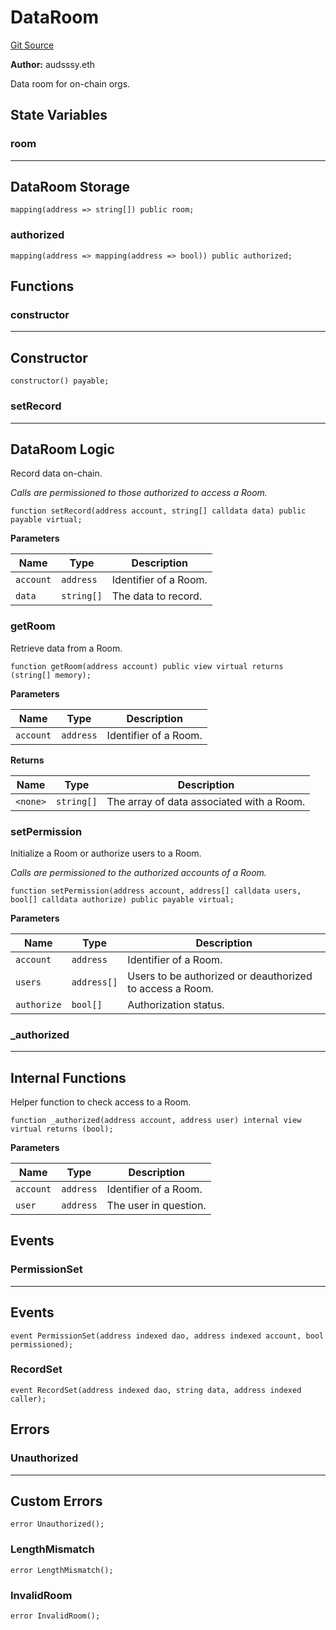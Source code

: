 # DataRoom
[Git Source](https://github.com/kalidao/keep/blob/1979341a5a2118c8b67dae50ac448106c85bacac/src/extensions/storage/DataRoom.sol)

**Author:**
audsssy.eth

Data room for on-chain orgs.


## State Variables
### room
-----------------------------------------------------------------------
DataRoom Storage
-----------------------------------------------------------------------


```solidity
mapping(address => string[]) public room;
```


### authorized

```solidity
mapping(address => mapping(address => bool)) public authorized;
```


## Functions
### constructor

-----------------------------------------------------------------------
Constructor
-----------------------------------------------------------------------


```solidity
constructor() payable;
```

### setRecord

-----------------------------------------------------------------------
DataRoom Logic
-----------------------------------------------------------------------

Record data on-chain.

*Calls are permissioned to those authorized to access a Room.*


```solidity
function setRecord(address account, string[] calldata data) public payable virtual;
```
**Parameters**

|Name|Type|Description|
|----|----|-----------|
|`account`|`address`|Identifier of a Room.|
|`data`|`string[]`|The data to record.|


### getRoom

Retrieve data from a Room.


```solidity
function getRoom(address account) public view virtual returns (string[] memory);
```
**Parameters**

|Name|Type|Description|
|----|----|-----------|
|`account`|`address`|Identifier of a Room.|

**Returns**

|Name|Type|Description|
|----|----|-----------|
|`<none>`|`string[]`|The array of data associated with a Room.|


### setPermission

Initialize a Room or authorize users to a Room.

*Calls are permissioned to the authorized accounts of a Room.*


```solidity
function setPermission(address account, address[] calldata users, bool[] calldata authorize) public payable virtual;
```
**Parameters**

|Name|Type|Description|
|----|----|-----------|
|`account`|`address`|Identifier of a Room.|
|`users`|`address[]`|Users to be authorized or deauthorized to access a Room.|
|`authorize`|`bool[]`|Authorization status.|


### _authorized

-----------------------------------------------------------------------
Internal Functions
-----------------------------------------------------------------------

Helper function to check access to a Room.


```solidity
function _authorized(address account, address user) internal view virtual returns (bool);
```
**Parameters**

|Name|Type|Description|
|----|----|-----------|
|`account`|`address`|Identifier of a Room.|
|`user`|`address`|The user in question.|


## Events
### PermissionSet
-----------------------------------------------------------------------
Events
-----------------------------------------------------------------------


```solidity
event PermissionSet(address indexed dao, address indexed account, bool permissioned);
```

### RecordSet

```solidity
event RecordSet(address indexed dao, string data, address indexed caller);
```

## Errors
### Unauthorized
-----------------------------------------------------------------------
Custom Errors
-----------------------------------------------------------------------


```solidity
error Unauthorized();
```

### LengthMismatch

```solidity
error LengthMismatch();
```

### InvalidRoom

```solidity
error InvalidRoom();
```

